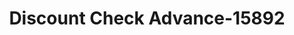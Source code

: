 ---
f_zip-code: 37115
f_state-code: TN
title: Discount Check Advance-15892
f_phone: 615-865-5000
f_city-only: Madison
f_address: 104 Gallatin Pike S Madison
f_location-unique-id: '15892'
slug: discount-check-advance-15892
updated-on: '2024-05-30T13:46:58.046Z'
created-on: '2024-05-30T13:36:59.803Z'
published-on: '2024-05-30T13:54:32.469Z'
f_city-state: cms/city/madison-tn.md
f_company: cms/company/discount-check-advance.md
f_state: cms/state/tennessee.md
layout: '[payday-loan].html'
tags: payday-loan
---